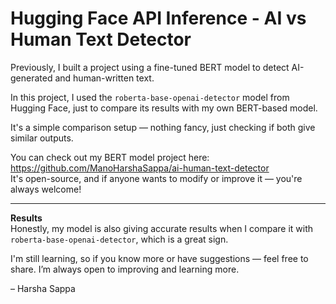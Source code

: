 # Hugging Face API Inference - AI vs Human Text Detector

Previously, I built a project using a fine-tuned BERT model to detect AI-generated and human-written text.

In this project, I used the `roberta-base-openai-detector` model from Hugging Face, just to compare its results with my own BERT-based model.

It's a simple comparison setup — nothing fancy, just checking if both give similar outputs.

You can check out my BERT model project here:  
https://github.com/ManoHarshaSappa/ai-human-text-detector  
It's open-source, and if anyone wants to modify or improve it — you're always welcome!

---

**Results**  
Honestly, my model is also giving accurate results when I compare it with `roberta-base-openai-detector`, which is a great sign.

I'm still learning, so if you know more or have suggestions — feel free to share. I’m always open to improving and learning more.

– Harsha Sappa
